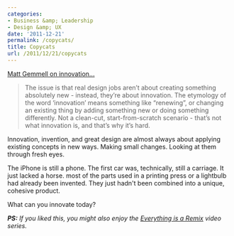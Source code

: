 ```yaml
---
categories:
- Business &amp; Leadership
- Design &amp; UX
date: '2011-12-21'
permalink: /copycats/
title: Copycats
url: /2011/12/21/copycats
---
```


<a href="http://mattgemmell.com/2011/11/27/copycats/">Matt Gemmell on innovation...</a>

<blockquote>The issue is that real design jobs aren’t about creating something absolutely new - instead, they’re about innovation. The etymology of the word ‘innovation’ means something like “renewing”, or changing an existing thing by adding something new or doing something differently. Not a clean-cut, start-from-scratch scenario - that’s not what innovation is, and that’s why it’s hard.</blockquote>

Innovation, invention, and great design are almost always about applying existing concepts in new ways. Making small changes. Looking at them through fresh eyes.

The iPhone is still a phone. The first car was, technically, still a carriage. It just lacked a horse. most of the parts used in a printing press or a lightbulb had already been invented. They just hadn't been combined into a unique, cohesive product.

What can you innovate today?

<em><strong>PS:</strong> If you liked this, you might also enjoy the <a href="https://gomakethings.com/copy-transform-combine/">Everything is a Remix</a> video series.</em>